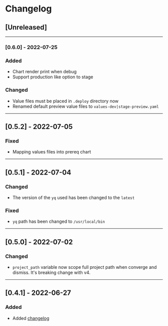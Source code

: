 # Changelog

## [Unreleased]
---
### [0.6.0] - 2022-07-25
### Added
* Chart render print when debug
* Support production like option to stage

### Changed
* Value files must be placed in `.deploy` directory now
* Renamed default preview value files to `values-dev|stage-preview.yaml`
---
## [0.5.2] - 2022-07-05
### Fixed
* Mapping values files into prereq chart
---
## [0.5.1] - 2022-07-04
### Changed
* The version of the `yq` used has been changed to the `latest`

### Fixed
* `yq` path has been changed to `/usr/local/bin`
---
## [0.5.0] - 2022-07-02
### Changed
* `project_path` variable now scope full project path when converge and dismiss. It's breaking change with v4.
---
## [0.4.1] - 2022-06-27
### Added
* Added [changelog](./CHANGELOG.md)